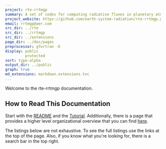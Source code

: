```yaml
---
project: rte-rrtmgp
summary: A set of codes for computing radiative fluxes in planetary atmospheres.
project_website: https://github.com/earth-system-radiation/rte-rrtmgp.git
email: rrtmgp@aer.com
src_dir: ../rte
src_dir: ../rrtmgp
src_dir: ../extensions
page_dir: ../doc/pages
preprocessor: gfortran -E
display: public
         protected
sort: type-alpha
output_dir: ../public
graph: true
md_extensions: markdown.extensions.toc
...
```


Welcome to the rte-rrtmgp documentation.

## How to Read This Documentation

Start with the [README] and the [Tutorial].
Additionally, there is a page that provides a higher level organizational overview that you can find [here](./page/Organized_Listing.html).

The listings below are not exhaustive.
To see the full listings use the links at the top of the page.
Also, if you know what you're looking for, there is a search bar in the top right.

[README]: https://github.com/earth-system-radiation/rte-rrtmgp/blob/main/README.md
[Tutorial]: ./page/Tutorial.html
